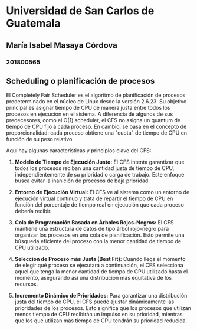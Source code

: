 # Universidad de San Carlos de Guatemala
## María Isabel Masaya Córdova
### 201800565

## Scheduling o planificación de procesos

El Completely Fair Scheduler es el algoritmo de planificación de procesos predeterminado en el núcleo de Linux desde la versión 2.6.23. Su objetivo principal es asignar tiempo de CPU de manera justa entre todos los procesos en ejecución en el sistema. A diferencia de algunos de sus predecesores, como el O(1) scheduler, el CFS no asigna un quantum de tiempo de CPU fijo a cada proceso. En cambio, se basa en el concepto de proporcionalidad: cada proceso obtiene una "cuota" de tiempo de CPU en función de su peso relativo.

Aquí hay algunas características y principios clave del CFS:

1. **Modelo de Tiempo de Ejecución Justo:** El CFS intenta garantizar que todos los procesos reciban una cantidad justa de tiempo de CPU, independientemente de su prioridad o carga de trabajo. Este enfoque busca evitar la inanición de procesos de baja prioridad.

2. **Entorno de Ejecución Virtual:** El CFS ve al sistema como un entorno de ejecución virtual continuo y trata de repartir el tiempo de CPU en función del porcentaje de tiempo real en ejecución que cada proceso debería recibir.

3. **Cola de Programación Basada en Árboles Rojos-Negros:** El CFS mantiene una estructura de datos de tipo árbol rojo-negro para organizar los procesos en una cola de planificación. Esto permite una búsqueda eficiente del proceso con la menor cantidad de tiempo de CPU utilizado.

4. **Selección de Proceso más Justa (Best Fit):** Cuando llega el momento de elegir qué proceso se ejecutará a continuación, el CFS selecciona aquel que tenga la menor cantidad de tiempo de CPU utilizado hasta el momento, asegurando así una distribución más equitativa de los recursos.

5. **Incremento Dinámico de Prioridades:** Para garantizar una distribución justa del tiempo de CPU, el CFS puede ajustar dinámicamente las prioridades de los procesos. Esto significa que los procesos que utilizan menos tiempo de CPU recibirán un impulso en su prioridad, mientras que los que utilizan más tiempo de CPU tendrán su prioridad reducida.


